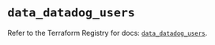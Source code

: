 # `data_datadog_users`

Refer to the Terraform Registry for docs: [`data_datadog_users`](https://registry.terraform.io/providers/datadog/datadog/3.52.0/docs/data-sources/users).
